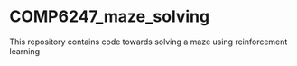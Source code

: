 # COMP6247_maze_solving
This repository contains code towards solving a maze using reinforcement learning 
